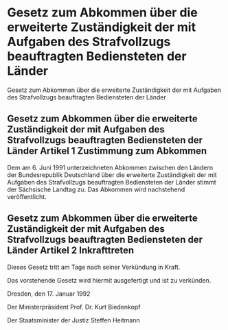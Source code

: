 # Gesetz zum Abkommen über die erweiterte Zuständigkeit der mit Aufgaben des Strafvollzugs beauftragten Bediensteten der Länder

Gesetz zum Abkommen über die erweiterte Zuständigkeit der mit Aufgaben des Strafvollzugs beauftragten Bediensteten der Länder

## Gesetz zum Abkommen über die erweiterte Zuständigkeit der mit Aufgaben des Strafvollzugs beauftragten Bediensteten der Länder Artikel 1  Zustimmung zum Abkommen

Dem am 6. Juni 1991 unterzeichneten 
        Abkommen zwischen den Ländern der Bundesrepublik Deutschland über die erweiterte Zuständigkeit der mit Aufgaben des Strafvollzugs beauftragten Bediensteten der Länder stimmt der Sächsische Landtag zu. Das Abkommen wird nachstehend veröffentlicht.


## Gesetz zum Abkommen über die erweiterte Zuständigkeit der mit Aufgaben des Strafvollzugs beauftragten Bediensteten der Länder Artikel 2  Inkrafttreten

Dieses Gesetz tritt am Tage nach seiner Verkündung in Kraft.

Das vorstehende Gesetz wird hiermit ausgefertigt und ist zu verkünden.

Dresden, den 17. Januar 1992

Der Ministerpräsident 
         Prof. Dr. Kurt Biedenkopf

Der Staatsminister der Justiz 
         Steffen Heitmann

